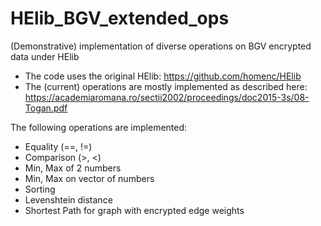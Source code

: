 # HElib_BGV_extended_ops
(Demonstrative) implementation of diverse operations on BGV encrypted data under HElib
* The code uses the original HElib: https://github.com/homenc/HElib
* The (current) operations are mostly implemented as described here: https://academiaromana.ro/sectii2002/proceedings/doc2015-3s/08-Togan.pdf </br>

The following operations are implemented:
* Equality (==, !=)
* Comparison (>, <)
* Min, Max of 2 numbers
* Min, Max on vector of numbers
* Sorting
* Levenshtein distance 
* Shortest Path for graph with encrypted edge weights
